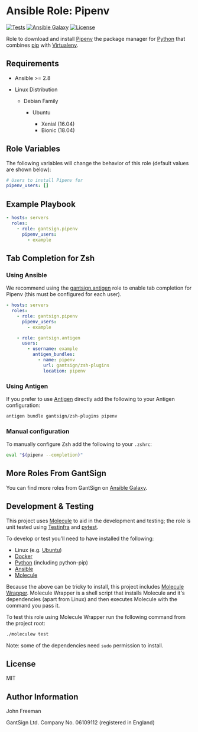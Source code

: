 Ansible Role: Pipenv
====================

[![Tests](https://github.com/gantsign/ansible_role_pipenv/workflows/Tests/badge.svg)](https://github.com/gantsign/ansible_role_pipenv/actions?query=workflow%3ATests)
[![Ansible Galaxy](https://img.shields.io/badge/ansible--galaxy-gantsign.pipenv-blue.svg)](https://galaxy.ansible.com/gantsign/pipenv)
[![License](https://img.shields.io/badge/license-MIT-blue.svg)](https://raw.githubusercontent.com/gantsign/ansible_role_pipenv/master/LICENSE)

Role to download and install [Pipenv](https://pipenv.sh) the package manager
for [Python](https://www.python.org) that combines
[pip](https://pypi.org/project/pip/) with
[Virtualenv](https://virtualenv.pypa.io/en/stable/).

Requirements
------------

* Ansible >= 2.8

* Linux Distribution

    * Debian Family

        * Ubuntu

            * Xenial (16.04)
            * Bionic (18.04)

Role Variables
--------------

The following variables will change the behavior of this role (default values
are shown below):

```yaml
# Users to install Pipenv for
pipenv_users: []
```

Example Playbook
----------------

```yaml
- hosts: servers
  roles:
    - role: gantsign.pipenv
      pipenv_users:
        - example
```

Tab Completion for Zsh
----------------------

### Using Ansible

We recommend using the
[gantsign.antigen](https://galaxy.ansible.com/gantsign/antigen) role to enable
tab completion for Pipenv (this must be configured for each user).

```yaml
- hosts: servers
  roles:
    - role: gantsign.pipenv
      pipenv_users:
        - example

    - role: gantsign.antigen
      users:
        - username: example
          antigen_bundles:
            - name: pipenv
              url: gantsign/zsh-plugins
              location: pipenv
```

### Using Antigen

If you prefer to use [Antigen](https://github.com/zsh-users/antigen) directly
add the following to your Antigen configuration:

```bash
antigen bundle gantsign/zsh-plugins pipenv
```

### Manual configuration

To manually configure Zsh add the following to your `.zshrc`:

```bash
eval "$(pipenv --completion)"
```

More Roles From GantSign
------------------------

You can find more roles from GantSign on
[Ansible Galaxy](https://galaxy.ansible.com/gantsign).

Development & Testing
---------------------

This project uses [Molecule](http://molecule.readthedocs.io/) to aid in the
development and testing; the role is unit tested using
[Testinfra](http://testinfra.readthedocs.io/) and
[pytest](http://docs.pytest.org/).

To develop or test you'll need to have installed the following:

* Linux (e.g. [Ubuntu](http://www.ubuntu.com/))
* [Docker](https://www.docker.com/)
* [Python](https://www.python.org/) (including python-pip)
* [Ansible](https://www.ansible.com/)
* [Molecule](http://molecule.readthedocs.io/)

Because the above can be tricky to install, this project includes
[Molecule Wrapper](https://github.com/gantsign/molecule-wrapper). Molecule
Wrapper is a shell script that installs Molecule and it's dependencies (apart
from Linux) and then executes Molecule with the command you pass it.

To test this role using Molecule Wrapper run the following command from the
project root:

```bash
./moleculew test
```

Note: some of the dependencies need `sudo` permission to install.

License
-------

MIT

Author Information
------------------

John Freeman

GantSign Ltd.
Company No. 06109112 (registered in England)
